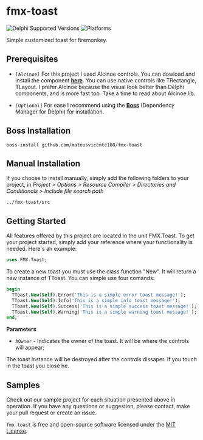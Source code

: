 # fmx-toast
![Delphi Supported Versions](https://img.shields.io/badge/Delphi%20Supported%20Version-10.3%20Rio-blue.svg)
![Platforms](https://img.shields.io/badge/Supported%20platforms-Windows,%20Android%20and%20IOS-red.svg)

Simple customized toast for firemonkey.

## Prerequisites
 * `[Alcinoe]` For this project I used Alcinoe controls. You can dowload and install the component [**here**](https://github.com/Zeus64/alcinoe). You can use native controls like TRectangle, TLayout. I prefer Alcinoe because the visual look better than Delphi components, and is more fast too. Take a time to read about Alcinoe lib.

 * `[Optional]` For ease I recommend using the [**Boss**](https://github.com/HashLoad/boss) (Dependency Manager for Delphi) for installation.
 
 ## Boss Installation
```
boss install github.com/mateusvicente100/fmx-toast
```

## Manual Installation
If you choose to install manually, simply add the following folders to your project, in *Project > Options > Resource Compiler > Directories and Conditionals > Include file search path*
```
../fmx-toast/src
```

## Getting Started
All features offered by this project are located in the unit FMX.Toast. To get your project started, simply add your reference where your functionality is needed. Here's an example:
```pascal
uses FMX.Toast;
```

To create a new toast you must use the class function "New". It will return a new instance of TToast. You can simple use four comands:
```pascal
begin
  TToast.New(Self).Error('This is a simple error toast message!');
  TToast.New(Self).Info('This is a simple info toast message!');
  TToast.New(Self).Success('This is a simple success toast message!');
  TToast.New(Self).Warning('This is a simple warning toast message!');
end;
``` 

**Parameters**
* `AOwner` - Indicates the owner of the toast. It will be where the controls will appear;

The toast instance will be destroyed after the controls dissaper. If you touch in the toast you close he.

## Samples
Check out our sample project for each situation presented above in operation. If you have any questions or suggestion, please contact, make your pull request or create an issue.

`fmx-toast` is free and open-source software licensed under the [MIT License](https://github.com/mateusvicente100/fmx-toast/blob/master/LICENSE).